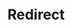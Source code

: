 ﻿---
layout: src/layouts/Redirect.astro
title: Redirect
redirect: https://yamldoc.liuyan.wang/docs/deployments/custom-scripts/powershell-core
pubDate:  2023-01-01
navSearch: false
navSitemap: false
navMenu: false
---
